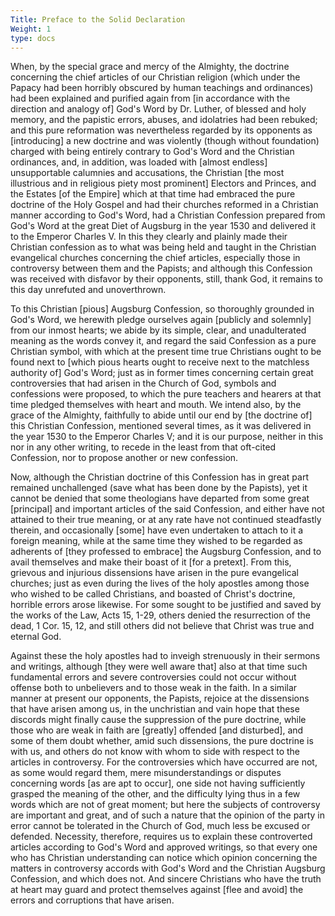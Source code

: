 ```yaml
---
Title: Preface to the Solid Declaration
Weight: 1
type: docs
---
```


When, by the special grace and mercy of the Almighty, the doctrine concerning the chief articles of our Christian religion (which under the Papacy had been horribly obscured by human teachings and ordinances) had been explained and purified again from [in accordance with the direction and analogy of] God's Word by Dr. Luther, of blessed and holy memory, and the papistic errors, abuses, and idolatries had been rebuked; and this pure reformation was nevertheless regarded by its opponents as [introducing] a new doctrine and was violently (though without foundation) charged with being entirely contrary to God's Word and the Christian ordinances, and, in addition, was loaded with [almost endless] unsupportable calumnies and accusations, the Christian [the most illustrious and in religious piety most prominent] Electors and Princes, and the Estates [of the Empire] which at that time had embraced the pure doctrine of the Holy Gospel and had their churches reformed in a Christian manner according to God's Word, had a Christian Confession prepared from God's Word at the great Diet of Augsburg in the year 1530 and delivered it to the Emperor Charles V. In this they clearly and plainly made their Christian confession as to what was being held and taught in the Christian evangelical churches concerning the chief articles, especially those in controversy between them and the Papists; and although this Confession was received with disfavor by their opponents, still, thank God, it remains to this day unrefuted and unoverthrown. 

To this Christian [pious] Augsburg Confession, so thoroughly grounded in God's Word, we herewith pledge ourselves again [publicly and solemnly] from our inmost hearts; we abide by its simple, clear, and unadulterated meaning as the words convey it, and regard the said Confession as a pure Christian symbol, with which at the present time true Christians ought to be found next to [which pious hearts ought to receive next to the matchless authority of] God's Word; just as in former times concerning certain great controversies that had arisen in the Church of God, symbols and confessions were proposed, to which the pure teachers and hearers at that time pledged themselves with heart and mouth. We intend also, by the grace of the Almighty, faithfully to abide until our end by [the doctrine of] this Christian Confession, mentioned several times, as it was delivered in the year 1530 to the Emperor Charles V; and it is our purpose, neither in this nor in any other writing, to recede in the least from that oft-cited Confession, nor to propose another or new confession.

Now, although the Christian doctrine of this Confession has in great part remained unchallenged (save what has been done by the Papists), yet it cannot be denied that some theologians have departed from some great [principal] and important articles of the said Confession, and either have not attained to their true meaning, or at any rate have not continued steadfastly therein, and occasionally [some] have even undertaken to attach to it a foreign meaning, while at the same time they wished to be regarded as adherents of [they professed to embrace] the Augsburg Confession, and to avail themselves and make their boast of it [for a pretext]. From this, grievous and injurious dissensions have arisen in the pure evangelical churches; just as even during the lives of the holy apostles among those who wished to be called Christians, and boasted of Christ's doctrine, horrible errors arose likewise. For some sought to be justified and saved by the works of the Law, Acts 15, 1-29, others denied the resurrection of the dead, 1 Cor. 15, 12, and still others did not believe that Christ was true and eternal God. 

Against these the holy apostles had to inveigh strenuously in their sermons and writings, although [they were well aware that] also at that time such fundamental errors and severe controversies could not occur without offense both to unbelievers and to those weak in the faith. In a similar manner at present our opponents, the Papists, rejoice at the dissensions that have arisen among us, in the unchristian and vain hope that these discords might finally cause the suppression of the pure doctrine, while those who are weak in faith are [greatly] offended [and disturbed], and some of them doubt whether, amid such dissensions, the pure doctrine is with us, and others do not know with whom to side with respect to the articles in controversy. For the controversies which have occurred are not, as some would regard them, mere misunderstandings or disputes concerning words [as are apt to occur], one side not having sufficiently grasped the meaning of the other, and the difficulty lying thus in a few words which are not of great moment; but here the subjects of controversy are important and great, and of such a nature that the opinion of the party in error cannot be tolerated in the Church of God, much less be excused or defended. Necessity, therefore, requires us to explain these controverted articles according to God's Word and approved writings, so that every one who has Christian understanding can notice which opinion concerning the matters in controversy accords with God's Word and the Christian Augsburg Confession, and which does not. And sincere Christians who have the truth at heart may guard and protect themselves against [flee and avoid] the errors and corruptions that have arisen.
